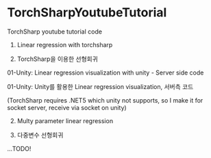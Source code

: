 # TorchSharpYoutubeTutorial
TorchSharp youtube tutorial code


01. Linear regression with torchsharp

01. TorchSharp을 이용한 선형회귀


01-Unity: Linear regression visualization with unity - Server side code

01-Unity: Unity를 활용한 Linear regression visualization, 서버측 코드

(TorchSharp requires .NET5 which unity not supports, so I make it for socket server, receive via socket on unity)


02. Multy parameter linear regression

02. 다중변수 선형회귀

...TODO!
